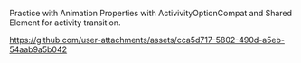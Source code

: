 Practice with Animation Properties with ActivivityOptionCompat and Shared Element for activity transition.




https://github.com/user-attachments/assets/cca5d717-5802-490d-a5eb-54aab9a5b042

